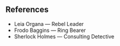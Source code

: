 ## References

- Leia Organa — Rebel Leader
- Frodo Baggins — Ring Bearer
- Sherlock Holmes — Consulting Detective

